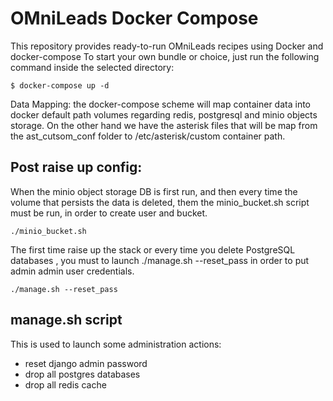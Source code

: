 # OMniLeads Docker Compose

This repository provides ready-to-run OMniLeads recipes using Docker and docker-compose
To start your own bundle or choice, just run the following command inside the selected directory:

```
$ docker-compose up -d
```

Data Mapping: the docker-compose scheme will map container data into docker default path volumes regarding redis, postgresql and minio objects storage.
On the other hand we have the asterisk files that will be map from the ast_cutsom_conf folder to /etc/asterisk/custom container path.

## Post raise up config:

When the minio object storage DB is first run, and then every time the volume that persists the data is deleted, them the minio_bucket.sh script must be run,
in order to create user and bucket.

```
./minio_bucket.sh
```

The first time raise up the stack or every time you delete PostgreSQL databases , you must to launch ./manage.sh --reset_pass in order to put admin admin user credentials.

```
./manage.sh --reset_pass
```

## manage.sh script

This is used to launch some administration actions:

- reset django admin password
- drop all postgres databases
- drop all redis cache
